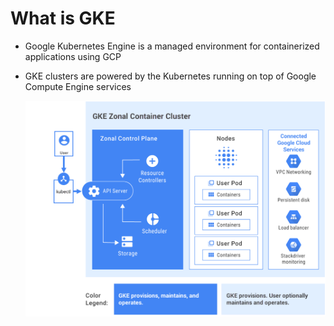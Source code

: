 # What is GKE

* Google Kubernetes Engine is a managed environment for containerized applications using GCP
* GKE clusters are powered by the Kubernetes running on top of Google Compute Engine services

  [![](../media/gke-architecture.svg)](https://cloud.google.com/kubernetes-engine/docs/concepts/cluster-architecture)
